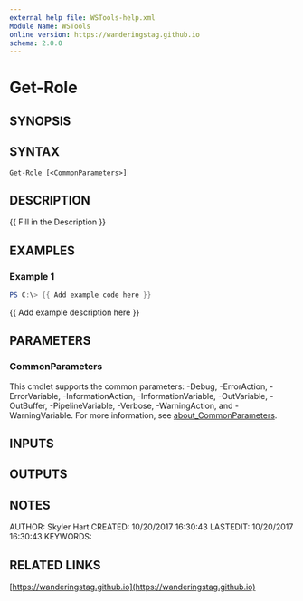 ```yaml
---
external help file: WSTools-help.xml
Module Name: WSTools
online version: https://wanderingstag.github.io
schema: 2.0.0
---
```


# Get-Role

## SYNOPSIS

## SYNTAX

```
Get-Role [<CommonParameters>]
```

## DESCRIPTION
{{ Fill in the Description }}

## EXAMPLES

### Example 1
```powershell
PS C:\> {{ Add example code here }}
```

{{ Add example description here }}

## PARAMETERS

### CommonParameters
This cmdlet supports the common parameters: -Debug, -ErrorAction, -ErrorVariable, -InformationAction, -InformationVariable, -OutVariable, -OutBuffer, -PipelineVariable, -Verbose, -WarningAction, and -WarningVariable. For more information, see [about_CommonParameters](http://go.microsoft.com/fwlink/?LinkID=113216).

## INPUTS

## OUTPUTS

## NOTES
AUTHOR: Skyler Hart
CREATED: 10/20/2017 16:30:43
LASTEDIT: 10/20/2017 16:30:43
KEYWORDS:

## RELATED LINKS

[https://wanderingstag.github.io](https://wanderingstag.github.io)

